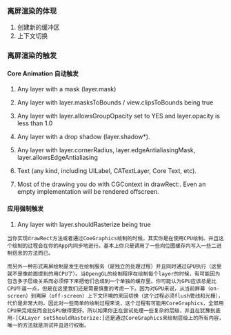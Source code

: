 ### 离屏渲染的体现

1. 创建新的缓冲区
2. 上下文切换 

### 离屏渲染的触发

#### Core Animation 自动触发

1. Any layer with a mask (layer.mask)

2. Any layer with layer.masksToBounds / view.clipsToBounds being true

3. Any layer with layer.allowsGroupOpacity set to YES and layer.opacity is less than 1.0

4. Any layer with a drop shadow (layer.shadow*).

5. Any layer with layer.cornerRadius, layer.edgeAntialiasingMask, layer.allowsEdgeAntialiasing

6. Text (any kind, including UILabel, CATextLayer, Core Text, etc).

7. Most of the drawing you do with CGContext in drawRect:. Even an empty implementation will be rendered offscreen.

#### 应用强制触发

1. Any layer with layer.shouldRasterize being true

`当你实现drawRect方法或者通过CoeGraphics绘制的时候，其实你是在使用CPU绘制。并且这个绘制的过程会在你的App内同步地进行。基本上你只是调用了一些向位图缓存内写入一些二进制信息的方法而已。`

`而另外一种形式离屏绘制是发生在绘制服务（是独立的处理过程）并且同时通过GPU执行（这里就不是像前面提到的用CPU了）。当OpengGL的绘制程序在绘制每个layer的时候，有可能因为包含多子层级关系而必须停下来把他们合成到一个单独的缓存里。你可能认为GPU应该总是比CPU牛逼一点，但是在这里我们还是需要慎重的考虑一下。因为对GPU来说，从当前屏幕（on-screen）到离屏（off-screen）上下文环境的来回切换（这个过程必须flush管线和光栅），代价是非常大的。因此对一些简单的绘制过程来说，这个过程有可能用CoreGraphics，全部用CPU来完成反而会比GPU做得更好。所以如果你正在尝试处理一些复杂的层级，并且在犹豫到底用-[CALayer setShouldRasterize:]还是通过CoreGraphics来绘制层级上的所有内容，唯一的方法就是测试并且进行权衡。`

